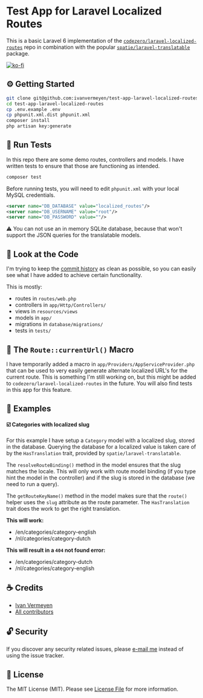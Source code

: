 # Test App for Laravel Localized Routes

This is a basic Laravel 6 implementation of the [`codezero/laravel-localized-routes`](https://github.com/codezero-be/laravel-localized-routes) repo
in combination with the popular [`spatie/laravel-translatable`](https://github.com/spatie/laravel-translatable) package.

[![ko-fi](https://www.ko-fi.com/img/githubbutton_sm.svg)](https://ko-fi.com/R6R3UQ8V)

## ⚙️ Getting Started

```bash
git clone git@github.com:ivanvermeyen/test-app-laravel-localized-routes.git
cd test-app-laravel-localized-routes
cp .env.example .env
cp phpunit.xml.dist phpunit.xml
composer install
php artisan key:generate
```

## 🧨 Run Tests

In this repo there are some demo routes, controllers and models.
I have written tests to ensure that those are functioning as intended.

```bash
composer test
```

Before running tests, you will need to edit `phpunit.xml` with your local MySQL credentials.

```xml
<server name="DB_DATABASE" value="localized_routes"/>
<server name="DB_USERNAME" value="root"/>
<server name="DB_PASSWORD" value=""/>
```

⚠️ You can not use an in memory SQLite database, because that won't support the JSON queries for the translatable models.

## 👀 Look at the Code

I'm trying to keep the [commit history](https://github.com/ivanvermeyen/test-app-laravel-localized-routes/commits/master) as clean as possible,
so you can easily see what I have added to achieve certain functionality.

This is mostly:

- routes in `routes/web.php`
- controllers in `app/Http/Controllers/`
- views in `resources/views`
- models in `app/`
- migrations in `database/migrations/`
- tests in `tests/`

## 🚏 The `Route::currentUrl()` Macro

I have temporarily added a macro in `app/Providers/AppServiceProvider.php`
that can be used to very easily generate alternate localized URL's for the current route.
This is something I'm still working on, but this might be added to `codezero/laravel-localized-routes` in the future.
You will also find tests in this app for this feature.

## 📖 Examples

#### ☑️ Categories with localized slug

For this example I have setup a `Category` model with a localized slug, stored in the database.
Querying the database for a localized value is taken care of by the `HasTranslation` trait, provided by `spatie/laravel-translatable`.

The `resolveRouteBinding()` method in the model ensures that the slug matches the locale.
This will only work with route model binding (if you type hint the model in the controller)
and if the slug is stored in the database (we need to run a query).

The `getRouteKeyName()` method in the model makes sure that the `route()` helper uses the `slug` attribute as the route parameter.
The `HasTranslation` trait does the work to get the right translation.

**This will work:**

- /en/categories/category-english
- /nl/categories/category-dutch

**This will result in a `404` not found error:**

- /en/categories/category-dutch
- /nl/categories/category-english

## ☕️ Credits

- [Ivan Vermeyen](https://byterider.io)
- [All contributors](../../contributors)

## 🔓 Security

If you discover any security related issues, please [e-mail me](mailto:ivan@codezero.be) instead of using the issue tracker.

## 📜 License

The MIT License (MIT). Please see [License File](LICENSE.md) for more information.
